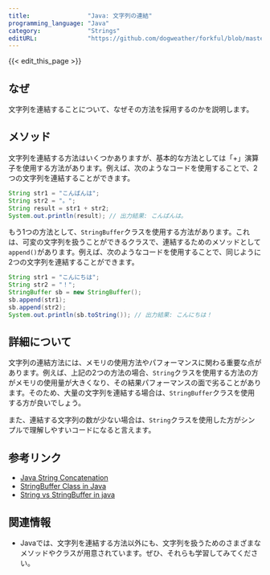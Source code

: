 ```yaml
---
title:                "Java: 文字列の連結"
programming_language: "Java"
category:             "Strings"
editURL:              "https://github.com/dogweather/forkful/blob/master/content/ja/java/concatenating-strings.md"
---
```


{{< edit_this_page >}}

## なぜ
文字列を連結することについて、なぜその方法を採用するのかを説明します。

## メソッド
文字列を連結する方法はいくつかありますが、基本的な方法としては「+」演算子を使用する方法があります。例えば、次のようなコードを使用することで、2つの文字列を連結することができます。

```java
String str1 = "こんばんは";
String str2 = "。";
String result = str1 + str2;
System.out.println(result); // 出力結果: こんばんは。
```

もう1つの方法として、```StringBuffer```クラスを使用する方法があります。これは、可変の文字列を扱うことができるクラスで、連結するためのメソッドとして```append()```があります。例えば、次のようなコードを使用することで、同じように2つの文字列を連結することができます。

```java
String str1 = "こんにちは";
String str2 = "！";
StringBuffer sb = new StringBuffer();
sb.append(str1);
sb.append(str2);
System.out.println(sb.toString()); // 出力結果: こんにちは！
```

## 詳細について
文字列の連結方法には、メモリの使用方法やパフォーマンスに関わる重要な点があります。例えば、上記の2つの方法の場合、```String```クラスを使用する方法の方がメモリの使用量が大きくなり、その結果パフォーマンスの面で劣ることがあります。そのため、大量の文字列を連結する場合は、```StringBuffer```クラスを使用する方が良いでしょう。

また、連結する文字列の数が少ない場合は、```String```クラスを使用した方がシンプルで理解しやすいコードになると言えます。

## 参考リンク
- [Java String Concatenation](https://www.baeldung.com/java-string-concatenation)
- [StringBuffer Class in Java](https://www.geeksforgeeks.org/stringbuffer-class-in-java/)
- [String vs StringBuffer in java](https://www.guru99.com/string-vs-stringbuffer-vs-stringbuilder.html)

## 関連情報
- Javaでは、文字列を連結する方法以外にも、文字列を扱うためのさまざまなメソッドやクラスが用意されています。ぜひ、それらも学習してみてください。